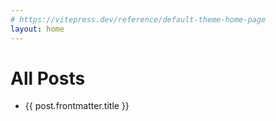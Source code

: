 ```yaml
---
# https://vitepress.dev/reference/default-theme-home-page
layout: home
---
```


<script setup>
import { data as posts } from '@/posts.data.js'
console.log(posts)
</script>

<h1>All Posts</h1>
<ul>
    <li v-for="post of posts">
        <a :href="post.url">{{ post.frontmatter.title }}</a>
    </li>
</ul>
